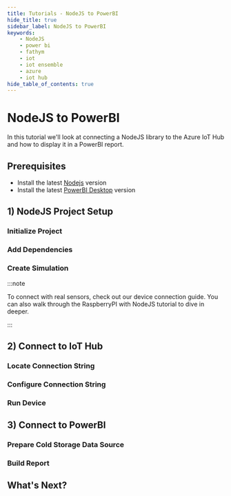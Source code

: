 ```yaml
---
title: Tutorials - NodeJS to PowerBI
hide_title: true
sidebar_label: NodeJS to PowerBI
keywords:
    - NodeJS
    - power bi
    - fathym
    - iot
    - iot ensemble
    - azure
    - iot hub
hide_table_of_contents: true
---
```


# NodeJS to PowerBI

In this tutorial we'll look at connecting a NodeJS library to the Azure IoT Hub and how to display it in a PowerBI report.

## Prerequisites

- Install the latest [Nodejs](https://nodejs.org/en/download/) version
- Install the latest [PowerBI Desktop](https://powerbi.microsoft.com/en-us/downloads/) version

## 1) NodeJS Project Setup

### Initialize Project

### Add Dependencies

### Create Simulation

:::note

To connect with real sensors, check out our device connection guide. You can also walk through the RaspberryPI with NodeJS tutorial to dive in deeper.

:::

## 2) Connect to IoT Hub

### Locate Connection String

### Configure Connection String

### Run Device

## 3) Connect to PowerBI

### Prepare Cold Storage Data Source

### Build Report

## What's Next?
